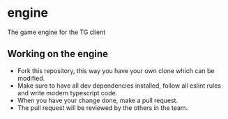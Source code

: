 # engine

The game engine for the TG client

## Working on the engine

- Fork this repository, this way you have your own clone which can be modified.
- Make sure to have all dev dependencies installed, follow all eslint rules and write modern typescript code.
- When you have your change done, make a pull request.
- The pull request will be reviewed by the others in the team.

